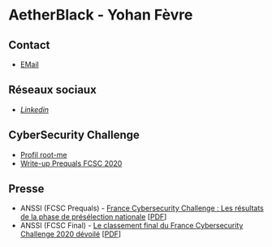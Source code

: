 <link rel="stylesheet" href="https://aetherblack.github.io/css/main.css" />
<link rel="stylesheet" href="https://cdnjs.cloudflare.com/ajax/libs/font-awesome/4.7.0/css/font-awesome.min.css">

# AetherBlack - Yohan Fèvre

## Contact

<ul>
  <li><a href="mailto:yohan.fevre@protonmail.com">EMail</a></li>
</ul>

## Réseaux sociaux

<ul>
  <li>
    <i class="fa fa-linkedin">
      <a href="https://www.linkedin.com/in/yohan-f%C3%A8vre-83104b177/">Linkedin</a>
    </i>
   </li>
</ul>

## CyberSecurity Challenge

<ul>
  <li><a href="https://www.root-me.org/Black-Aether">Profil root-me</a></li>
  <li><a href="https://github.com/AetherBlack/FCSC/">Write-up Prequals FCSC 2020</a></li>
</ul>
<script src="https://tryhackme.com/badge/10171"></script>

## Presse

<ul>
  <li>ANSSI (FCSC Prequals) - <a href="https://www.ssi.gouv.fr/actualite/france-cybersecurity-challenge-les-resultats-de-la-phase-de-preselection-nationale/">France Cybersecurity Challenge : Les résultats de la phase de présélection nationale</a> [<a href="https://aetherblack.github.io/pdf/FCSC_Prequals_2020.pdf">PDF</a>]</li>

  <li>ANSSI (FCSC Final) - <a href="https://www.ssi.gouv.fr/actualite/le-classement-final-du-france-cybersecurite-challenge-2020-devoile/">Le classement final du France Cybersecurity Challenge 2020 dévoilé</a> [<a href="https://aetherblack.github.io/pdf/FCSC_Final_2020.pdf">PDF</a>]</li>
</ul>
